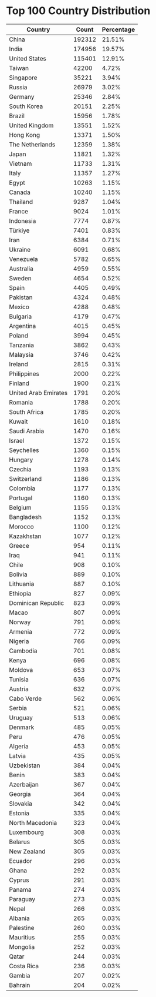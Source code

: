 # Top 100 Country Distribution
| Country | Count | Percentage |
|----|----|----|
| China | 192312 | 21.51% |
| India | 174956 | 19.57% |
| United States | 115401 | 12.91% |
| Taiwan | 42200 | 4.72% |
| Singapore | 35221 | 3.94% |
| Russia | 26979 | 3.02% |
| Germany | 25346 | 2.84% |
| South Korea | 20151 | 2.25% |
| Brazil | 15956 | 1.78% |
| United Kingdom | 13551 | 1.52% |
| Hong Kong | 13371 | 1.50% |
| The Netherlands | 12359 | 1.38% |
| Japan | 11821 | 1.32% |
| Vietnam | 11733 | 1.31% |
| Italy | 11357 | 1.27% |
| Egypt | 10263 | 1.15% |
| Canada | 10240 | 1.15% |
| Thailand | 9287 | 1.04% |
| France | 9024 | 1.01% |
| Indonesia | 7774 | 0.87% |
| Türkiye | 7401 | 0.83% |
| Iran | 6384 | 0.71% |
| Ukraine | 6091 | 0.68% |
| Venezuela | 5782 | 0.65% |
| Australia | 4959 | 0.55% |
| Sweden | 4654 | 0.52% |
| Spain | 4405 | 0.49% |
| Pakistan | 4324 | 0.48% |
| Mexico | 4288 | 0.48% |
| Bulgaria | 4179 | 0.47% |
| Argentina | 4015 | 0.45% |
| Poland | 3994 | 0.45% |
| Tanzania | 3862 | 0.43% |
| Malaysia | 3746 | 0.42% |
| Ireland | 2815 | 0.31% |
| Philippines | 2000 | 0.22% |
| Finland | 1900 | 0.21% |
| United Arab Emirates | 1791 | 0.20% |
| Romania | 1788 | 0.20% |
| South Africa | 1785 | 0.20% |
| Kuwait | 1610 | 0.18% |
| Saudi Arabia | 1470 | 0.16% |
| Israel | 1372 | 0.15% |
| Seychelles | 1360 | 0.15% |
| Hungary | 1278 | 0.14% |
| Czechia | 1193 | 0.13% |
| Switzerland | 1186 | 0.13% |
| Colombia | 1177 | 0.13% |
| Portugal | 1160 | 0.13% |
| Belgium | 1155 | 0.13% |
| Bangladesh | 1152 | 0.13% |
| Morocco | 1100 | 0.12% |
| Kazakhstan | 1077 | 0.12% |
| Greece | 954 | 0.11% |
| Iraq | 941 | 0.11% |
| Chile | 908 | 0.10% |
| Bolivia | 889 | 0.10% |
| Lithuania | 887 | 0.10% |
| Ethiopia | 827 | 0.09% |
| Dominican Republic | 823 | 0.09% |
| Macao | 807 | 0.09% |
| Norway | 791 | 0.09% |
| Armenia | 772 | 0.09% |
| Nigeria | 766 | 0.09% |
| Cambodia | 701 | 0.08% |
| Kenya | 696 | 0.08% |
| Moldova | 653 | 0.07% |
| Tunisia | 636 | 0.07% |
| Austria | 632 | 0.07% |
| Cabo Verde | 562 | 0.06% |
| Serbia | 521 | 0.06% |
| Uruguay | 513 | 0.06% |
| Denmark | 485 | 0.05% |
| Peru | 476 | 0.05% |
| Algeria | 453 | 0.05% |
| Latvia | 435 | 0.05% |
| Uzbekistan | 384 | 0.04% |
| Benin | 383 | 0.04% |
| Azerbaijan | 367 | 0.04% |
| Georgia | 364 | 0.04% |
| Slovakia | 342 | 0.04% |
| Estonia | 335 | 0.04% |
| North Macedonia | 323 | 0.04% |
| Luxembourg | 308 | 0.03% |
| Belarus | 305 | 0.03% |
| New Zealand | 305 | 0.03% |
| Ecuador | 296 | 0.03% |
| Ghana | 292 | 0.03% |
| Cyprus | 291 | 0.03% |
| Panama | 274 | 0.03% |
| Paraguay | 273 | 0.03% |
| Nepal | 266 | 0.03% |
| Albania | 265 | 0.03% |
| Palestine | 260 | 0.03% |
| Mauritius | 255 | 0.03% |
| Mongolia | 252 | 0.03% |
| Qatar | 244 | 0.03% |
| Costa Rica | 236 | 0.03% |
| Gambia | 207 | 0.02% |
| Bahrain | 204 | 0.02% |
